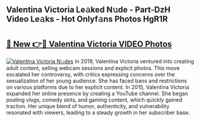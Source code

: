 ## Valentina Victoria Le𝚊ked N𝚞de - Part-DzH Video Le𝚊ks - Hot Onlyf𝚊ns Photos HgR1R

# <h2><a href="http://ab2199.deff.icu/?id=Valentina+Victoria">🔗 New 👉🔴 Valentina Victoria VIDEO Photos</a></h2>

[![Valentina Victoria N𝚞des](https://i.imgur.com/rIISA9y.gif)](http://ab2199.deff.icu/?id=Valentina+Victoria)
In 2019, Valentina Victoria ventured into creating adult content, selling webcam sessions and explicit photos. This move escalated her controversy, with critics expressing concerns over the sexualization of her young audience. She has faced bans and restrictions on various platforms due to her explicit content. In 2015, Valentina Victoria expanded her online presence by creating a YouTube channel. She began posting vlogs, comedy skits, and gaming content, which quickly gained traction. Her unique blend of humor, authenticity, and vulnerability resonated with viewers, leading to a steady growth in her subscriber base.
